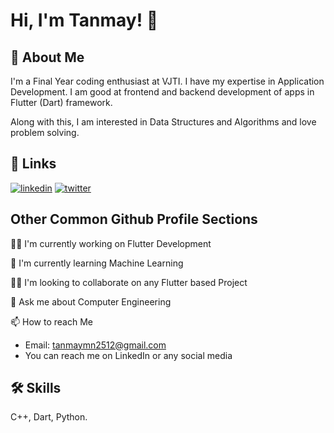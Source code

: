 
# Hi, I'm Tanmay! 👋


## 🚀 About Me
I'm a Final Year coding enthusiast at VJTI. I have my expertise in Application Development. I am good at frontend and backend development of apps in Flutter (Dart) framework. 

Along with this, I am interested in Data Structures and Algorithms and love problem solving.



## 🔗 Links
[![linkedin](https://img.shields.io/badge/linkedin-0A66C2?style=for-the-badge&logo=linkedin&logoColor=white)](https://www.linkedin.com/in/tanmay-navandar-5bba4b206/)
[![twitter](https://img.shields.io/badge/twitter-1DA1F2?style=for-the-badge&logo=twitter&logoColor=white)](https://twitter.com/NavandarTanmay?t=reMdsNGE52razNPKPIGurg&s=09)


## Other Common Github Profile Sections
👩‍💻 I'm currently working on Flutter Development

🧠 I'm currently learning Machine Learning

👯‍♀️ I'm looking to collaborate on any Flutter based Project 

💬 Ask me about Computer Engineering

📫 How to reach Me

- Email: tanmaymn2512@gmail.com
- You can reach me on LinkedIn or any social media


## 🛠 Skills
C++, Dart, Python.

